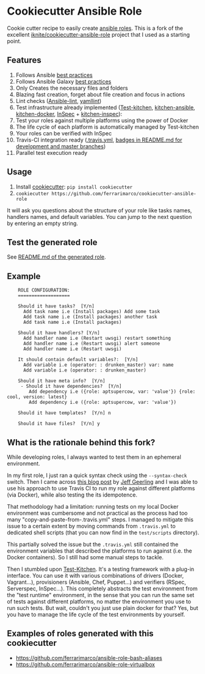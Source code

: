 # Cookiecutter Ansible Role

Cookie cutter recipe to easily create [ansible roles](http://docs.ansible.com/playbooks_roles.html#roles).
This is a fork of the excellent [iknite/cookiecutter-ansible-role](https://github.com/iknite/cookiecutter-ansible-role)
project that I used as a starting point.

## Features

1. Follows Ansible [best practices](http://docs.ansible.com/playbooks_best_practices.html)
1. Follows Ansible Galaxy [best practices](https://galaxy.ansible.com/intro#good)
1. Only Creates the necessary files and folders
1. Blazing fast creation, forget about file creation and focus in actions
1. Lint checks ([Ansible-lint](https://github.com/willthames/ansible-lint), [yamllint](https://github.com/adrienverge/yamllint))
1. Test infrastructure already implemented ([Test-kitchen](https://github.com/test-kitchen/test-kitchen), [kitchen-ansible](https://github.com/neillturner/kitchen-ansible), [kitchen-docker](https://github.com/test-kitchen/kitchen-docker), [InSpec](http://inspec.io/) + [kitchen-inspec](https://github.com/chef/kitchen-inspec)):
  1. Test your roles against multiple platforms using the power of Docker
  1. The life cycle of each platform is automatically managed by Test-kitchen
  1. Your roles can be verified with InSpec
1. Travis-CI integration ready ([.travis.yml]({{cookiecutter.role_name}}/.travis.yml), [badges in README.md for development and master branches]({{cookiecutter.role_name}}/README.md))
1. Parallel test execution ready

## Usage

1. Install [cookiecutter](https://cookiecutter.readthedocs.io/en/latest/installation.html#install-cookiecutter): `pip install cookiecutter`
1. `cookiecutter https://github.com/ferrarimarco/cookiecutter-ansible-role`

It will ask you questions about the structure of your role like tasks names, handlers names, and default variables. You can jump to the next question by entering an empty string.

## Test the generated role

See [README.md of the generated role]({{cookiecutter.role_name}}/README.md).

## Example
```
    ROLE CONFIGURATION:
    ===================

    Should it have tasks?  [Y/n]
      Add task name i.e (Install packages) Add some task
      Add task name i.e (Install packages) another task
      Add task name i.e (Install packages)

    Should it have handlers? [Y/n]
      Add handler name i.e (Restart uwsgi) restart something
      Add handler name i.e (Restart uwsgi) alert someone
      Add handler name i.e (Restart uwsgi)

    It should contain default variables?:  [Y/n]
      Add variable i.e (operator: : drunken_master) var: name
      Add variable i.e (operator: : drunken_master)      

    Should it have meta info?  [Y/n]
     - Should it have dependencies?  [Y/n]
        Add dependency i.e ({role: aptsupercow, var: 'value'}) {role: cool, version: latest}
        Add dependency i.e ({role: aptsupercow, var: 'value'})

    Should it have templates?  [Y/n] n

    Should it have files?  [Y/n] y

```

## What is the rationale behind this fork?

While developing roles, I always wanted to test them in an ephemeral environment.

In my first role, I just ran a quick syntax check using the `--syntax-check` switch. Then I came across [this blog post](https://www.jeffgeerling.com/blog/testing-ansible-roles-travis-ci-github) by [Jeff Geerling](https://github.com/geerlingguy) and I was able to use his approach to use Travis CI to run my role against different platforms (via Docker), while also testing the its idempotence.

That methodology had a limitation: running tests on my local Docker environment was cumbersome and not practical as the process had too many "copy-and-paste-from-.travis.yml" steps. I managed to mitigate this issue to a certain extent by moving commands from `.travis.yml` to dedicated shell scripts (that you can now find in the `test/scripts` directory).

This partially solved the issue but the `.travis.yml` still contained the environment variables that described the platforms to run against (i.e. the Docker containers). So I still had some manual steps to tackle.

Then I stumbled upon [Test-Kitchen](https://github.com/test-kitchen/test-kitchen). It's a testing framework with a plug-in interface. You can use it with various combinations of drivers (Docker, Vagrant...), provisioners (Ansible, Chef, Puppet...) and verifiers (RSpec, Serverspec, InSpec...). This completely abstracts the test environment from the "test runtime" environment, in the sense that you can run the same set of tests against different platforms, no matter the environment you use to run such tests. But wait, couldn't you just use plain docker for that? Yes, but you have to manage the life cycle of the test environments by yourself.

## Examples of roles generated with this cookiecutter
- https://github.com/ferrarimarco/ansible-role-bash-aliases
- https://github.com/ferrarimarco/ansible-role-virtualbox
